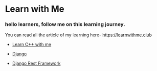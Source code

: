 # Learn with Me

### hello learners, follow me on this learning journey.

You can read all the article of my learning here-
https://learnwithme.club

- [Learn C++ with me](https://github.com/mnamegaurav/learn-with-me/blob/main/_technologies/cpp.md)

- [Django](https://github.com/mnamegaurav/learn-with-me/blob/main/_technologies/django.md)

- [Django Rest Framework](https://github.com/mnamegaurav/learn-with-me/blob/main/_technologies/django-rest-framework.md)
